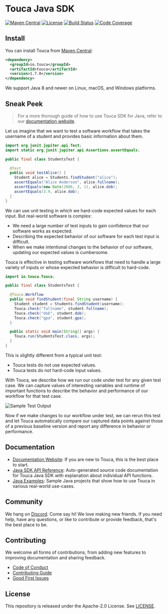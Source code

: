 # Touca Java SDK

[![Maven Central](https://img.shields.io/maven-central/v/io.touca/touca?color=blue)](https://search.maven.org/artifact/io.touca/touca)
[![License](https://img.shields.io/static/v1?label=license&message=Apache-2.0&color=blue)](https://github.com/trytouca/trytouca/blob/main/sdk/java/LICENSE)
[![Build Status](https://img.shields.io/github/actions/workflow/status/trytouca/trytouca/build.yml?branch=main)](https://github.com/trytouca/trytouca/actions/workflows/build.yml?query=branch:main+event:push)
[![Code Coverage](https://img.shields.io/codecov/c/github/trytouca/trytouca)](https://app.codecov.io/gh/trytouca/trytouca)

## Install

You can install Touca from
[Maven Central](https://search.maven.org/artifact/io.touca/touca):

```xml
<dependency>
  <groupId>io.touca</groupId>
  <artifactId>touca</artifactId>
  <version>1.7.0</version>
</dependency>
```

We support Java 8 and newer on Linux, macOS, and Windows platforms.

## Sneak Peek

> For a more thorough guide of how to use Touca SDK for Java, refer to our
> [documentation website](https://touca.io/docs).

Let us imagine that we want to test a software workflow that takes the username
of a student and provides basic information about them.

```java
import org.junit.jupiter.api.Test;
import static org.junit.jupiter.api.Assertions.assertEquals;

public final class StudentsTest {

  @Test
  public void testAlice() {
    Student alice = Students.findStudent("alice");
    assertEquals("Alice Anderson", alice.fullname);
    assertEquals(new Date(2006, 3, 1), alice.dob);
    assertEquals(3.9, alice.dob);
  }
}
```

We can use unit testing in which we hard-code expected values for each input.
But real-world software is complex:

- We need a large number of test inputs to gain confidence that our software
  works as expected.
- Describing the expected behavior of our software for each test input is
  difficult.
- When we make intentional changes to the behavior of our software, updating our
  expected values is cumbersome.

Touca is effective in testing software workflows that need to handle a large
variety of inputs or whose expected behavior is difficult to hard-code.

```java
import io.touca.Touca;

public final class StudentsTest {

  @Touca.Workflow
  public void findStudent(final String username) {
    Student student = Students.findStudent(username);
    Touca.check("fullname", student.fullname);
    Touca.check("dob", student.dob);
    Touca.check("gpa", student.gpa);
  }

  public static void main(String[] args) {
    Touca.run(StudentsTest.class, args);
  }
}
```

This is slightly different from a typical unit test:

- Touca tests do not use expected values.
- Touca tests do not hard-code input values.

With Touca, we describe how we run our code under test for any given test case.
We can capture values of interesting variables and runtime of important
functions to describe the behavior and performance of our workflow for that test
case.

![Sample Test Output](https://touca.io/docs/external/assets/touca-run-java.dark.gif)

Now if we make changes to our workflow under test, we can rerun this test and
let Touca automatically compare our captured data points against those of a
previous baseline version and report any difference in behavior or performance.

## Documentation

- [Documentation Website](https://touca.io/docs): If you are new to Touca, this
  is the best place to start.
- [Java SDK API Reference](https://touca.io/docs/external/sdk/java/index.html):
  Auto-generated source code documentation for Touca Java SDK with explanation
  about individual API functions.
- [Java Examples](https://github.com/trytouca/trytouca/tree/main/examples/java):
  Sample Java projects that show how to use Touca in various real-world
  use-cases.

## Community

We hang on [Discord](https://touca.io/discord). Come say hi! We love making new
friends. If you need help, have any questions, or like to contribute or provide
feedback, that's the best place to be.

## Contributing

We welcome all forms of contributions, from adding new features to improving
documentation and sharing feedback.

- [Code of Conduct](https://touca.io/docs/contributing/conduct/)
- [Contributing Guide](https://touca.io/docs/contributing/)
- [Good First Issues](https://touca.io/docs/contributing/good-first-issues/)

## License

This repository is released under the Apache-2.0 License. See
[LICENSE](https://github.com/trytouca/trytouca/blob/main/sdk/java/LICENSE).
